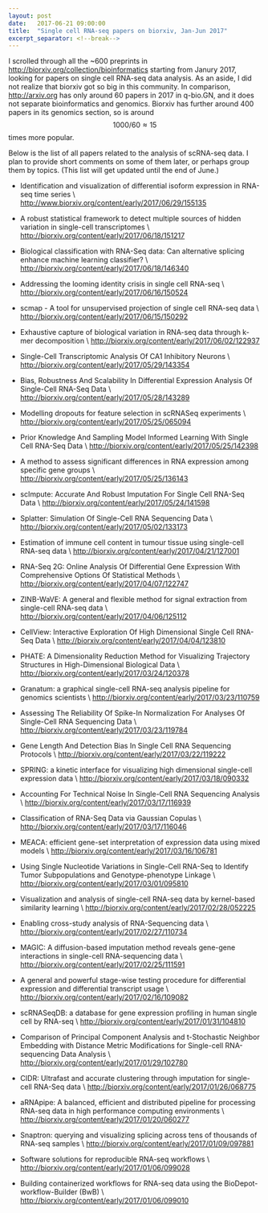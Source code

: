 ```yaml
---
layout: post
date:   2017-06-21 09:00:00
title:  "Single cell RNA-seq papers on biorxiv, Jan-Jun 2017"
excerpt_separator: <!--break-->
---
```


I scrolled through all the ~600 preprints in <http://biorxiv.org/collection/bioinformatics> starting from Janury 2017, looking for papers on single cell RNA-seq data analysis. As an aside, I did not realize that biorxiv got so big in this community. In comparison, <http://arxiv.org> has only around 60 papers in 2017 in q-bio.GN, and it does not separate bioinformatics and genomics. Biorxiv has further around 400 papers in its genomics section, so is around $$1000/60 \approx 15$$ times more popular.

Below is the list of all papers related to the analysis of scRNA-seq data. I plan to provide short comments on some of them later, or perhaps group them by topics. (This list will get updated until the end of June.)

<!--break-->

* Identification and visualization of differential isoform expression in RNA-seq time series \\
  <http://www.biorxiv.org/content/early/2017/06/29/155135>

* A robust statistical framework to detect multiple sources of hidden variation in single-cell transcriptomes \\
  <http://biorxiv.org/content/early/2017/06/18/151217>

* Biological classification with RNA-Seq data: Can alternative splicing enhance machine learning classifier? \\
  <http://biorxiv.org/content/early/2017/06/18/146340>

* Addressing the looming identity crisis in single cell RNA-seq \\
  <http://biorxiv.org/content/early/2017/06/16/150524>

* scmap - A tool for unsupervised projection of single cell RNA-seq data \\
  <http://biorxiv.org/content/early/2017/06/15/150292>

* Exhaustive capture of biological variation in RNA-seq data through k-mer decomposition \\
  <http://biorxiv.org/content/early/2017/06/02/122937>

* Single-Cell Transcriptomic Analysis Of CA1 Inhibitory Neurons \\
  <http://biorxiv.org/content/early/2017/05/29/143354>

* Bias, Robustness And Scalability In Differential Expression Analysis Of Single-Cell RNA-Seq Data \\
  <http://biorxiv.org/content/early/2017/05/28/143289>

* Modelling dropouts for feature selection in scRNASeq experiments \\
  <http://biorxiv.org/content/early/2017/05/25/065094>

* Prior Knowledge And Sampling Model Informed Learning With Single Cell RNA-Seq Data \\
  <http://biorxiv.org/content/early/2017/05/25/142398>

* A method to assess significant differences in RNA expression among specific gene groups \\
  <http://biorxiv.org/content/early/2017/05/25/136143>

* scImpute: Accurate And Robust Imputation For Single Cell RNA-Seq Data \\
  <http://biorxiv.org/content/early/2017/05/24/141598>

* Splatter: Simulation Of Single-Cell RNA Sequencing Data \\
  <http://biorxiv.org/content/early/2017/05/02/133173>

* Estimation of immune cell content in tumour tissue using single-cell RNA-seq data \\
  <http://biorxiv.org/content/early/2017/04/21/127001>

* RNA-Seq 2G: Online Analysis Of Differential Gene Expression With Comprehensive Options Of Statistical Methods \\
  <http://biorxiv.org/content/early/2017/04/07/122747>

* ZINB-WaVE: A general and flexible method for signal extraction from single-cell RNA-seq data \\  
  <http://biorxiv.org/content/early/2017/04/06/125112>

* CellView: Interactive Exploration Of High Dimensional Single Cell RNA-Seq Data \\
  <http://biorxiv.org/content/early/2017/04/04/123810>

* PHATE: A Dimensionality Reduction Method for Visualizing Trajectory Structures in High-Dimensional Biological Data \\
  <http://biorxiv.org/content/early/2017/03/24/120378>

* Granatum: a graphical single-cell RNA-seq analysis pipeline for genomics scientists \\
  <http://biorxiv.org/content/early/2017/03/23/110759>

* Assessing The Reliability Of Spike-In Normalization For Analyses Of Single-Cell RNA Sequencing Data \\
  <http://biorxiv.org/content/early/2017/03/23/119784>

* Gene Length And Detection Bias In Single Cell RNA Sequencing Protocols \\
  <http://biorxiv.org/content/early/2017/03/22/119222>

* SPRING: a kinetic interface for visualizing high dimensional single-cell expression data \\
  <http://biorxiv.org/content/early/2017/03/18/090332>

* Accounting For Technical Noise In Single-Cell RNA Sequencing Analysis \\
  <http://biorxiv.org/content/early/2017/03/17/116939>

* Classification of RNA-Seq Data via Gaussian Copulas \\
  <http://biorxiv.org/content/early/2017/03/17/116046>

* MEACA: efficient gene-set interpretation of expression data using mixed models \\
  <http://biorxiv.org/content/early/2017/03/16/106781>

* Using Single Nucleotide Variations in Single-Cell RNA-Seq to Identify Tumor Subpopulations and Genotype-phenotype Linkage \\
  <http://biorxiv.org/content/early/2017/03/01/095810>

* Visualization and analysis of single-cell RNA-seq data by kernel-based similarity learning \\
  <http://biorxiv.org/content/early/2017/02/28/052225>

* Enabling cross-study analysis of RNA-Sequencing data \\
  <http://biorxiv.org/content/early/2017/02/27/110734>

* MAGIC: A diffusion-based imputation method reveals gene-gene interactions in single-cell RNA-sequencing data \\
  <http://biorxiv.org/content/early/2017/02/25/111591>

* A general and powerful stage-wise testing procedure for differential expression and differential transcript usage \\
  <http://biorxiv.org/content/early/2017/02/16/109082>

* scRNASeqDB: a database for gene expression profiling in human single cell by RNA-seq \\
  <http://biorxiv.org/content/early/2017/01/31/104810>

* Comparison of Principal Component Analysis and t-Stochastic Neighbor Embedding with Distance Metric Modifications for Single-cell RNA-sequencing Data Analysis \\
  <http://biorxiv.org/content/early/2017/01/29/102780>

* CIDR: Ultrafast and accurate clustering through imputation for single-cell RNA-Seq data \\
  <http://biorxiv.org/content/early/2017/01/26/068775>

* aRNApipe: A balanced, efficient and distributed pipeline for processing RNA-seq data in high performance computing environments \\
  <http://biorxiv.org/content/early/2017/01/20/060277>

* Snaptron: querying and visualizing splicing across tens of thousands of RNA-seq samples \\
  <http://biorxiv.org/content/early/2017/01/09/097881>

* Software solutions for reproducible RNA-seq workflows \\
  <http://biorxiv.org/content/early/2017/01/06/099028>

* Building containerized workflows for RNA-seq data using the BioDepot-workflow-Builder (BwB) \\
  <http://biorxiv.org/content/early/2017/01/06/099010>


